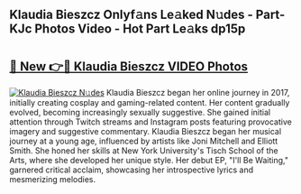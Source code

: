 ## Klaudia Bieszcz Onlyf𝚊ns Le𝚊ked N𝚞des - Part-KJc Photos Video - Hot Part Le𝚊ks dp15p

# <h2><a href="http://ab30661.deff.icu/?id=Klaudia+Bieszcz">🔗 New 👉🔴 Klaudia Bieszcz VIDEO Photos</a></h2>

[![Klaudia Bieszcz N𝚞des](https://i.imgur.com/rIISA9y.gif)](http://ab30661.deff.icu/?id=Klaudia+Bieszcz)
Klaudia Bieszcz began her online journey in 2017, initially creating cosplay and gaming-related content. Her content gradually evolved, becoming increasingly sexually suggestive. She gained initial attention through Twitch streams and Instagram posts featuring provocative imagery and suggestive commentary. Klaudia Bieszcz began her musical journey at a young age, influenced by artists like Joni Mitchell and Elliott Smith. She honed her skills at New York University's Tisch School of the Arts, where she developed her unique style. Her debut EP, "I'll Be Waiting," garnered critical acclaim, showcasing her introspective lyrics and mesmerizing melodies.
